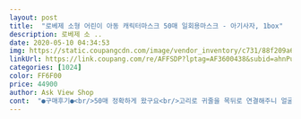 ```yaml
---
layout: post 
title:  "로베제 소형 어린이 아동 캐릭터마스크 50매 일회용마스크 - 아기사자, 1box" 
description: 로베제 소 ..
date: 2020-05-10 04:34:53 
img: https://static.coupangcdn.com/image/vendor_inventory/c731/88f209a6a2f5955bac9e6a0aa14632dbe35e5c662acf82f61394c2126503.jpg 
linkUrl: https://link.coupang.com/re/AFFSDP?lptag=AF3600438&subid=ahnPublicAsk&pageKey=1492631493&itemId=2562474929&vendorItemId=70550681586&traceid=V0-113-4a116125ec9c96e8 
categories: [1024] 
color: FF6F00 
price: 44900 
author: Ask View Shop 
cont:  "●구매후기●<br/>50매 정확하게 왔구요<br/>고리로 귀줄을 목뒤로 연결해주니 얼굴에 어느정도는 밀착이 되긴하나 눈 바로 밑까지 올라와 약간의 불편감은 있는듯 합니다.<br/><br/>날씨가 더워져서 구입했어요<br/>다른상품애 비해 두끼감이 조금 있는 편입니다 .<br/> 냄새는 나지 않는것같으나 약간의 냄새가 미세하나 하루정도 열어두면 다 날아갔어요 .<br/><br/>다만 만 4세 14.<br/>5 키로 아이가 쓰기엔 조금 큰감은 있습니다.<br/><br/>더워진 날씨에 kf는 더이상 아이가 힘들어해 구매하게 되었습니다.<br/><br/>둘째 5살 여아인데 좀 살짝 크구요<br/>막상 받아보니 주황느낌이 드네요 ㅔ<br/>받자마자 10매씩 소분했습니다<br/>애들이 kf는 쓰기 더 힘들어질것 같아서요<br/>오늘 처음 쓰고 외출해보았습니다.<br/><br/>이건 저희아이가 얼굴이 작아서 그런거니 제품은 좋아 가격만 좀 더 합리적이라면 주위에 추천할만한 제품인듯 합니다<br/>일딴 다른 얇은 일회용이랑 확실히 다릅니다.<br/><br/>전혀 얇지 않고 화학적 냄새가  나지 않았습니다.<br/><br/>제품 디자이누프린팅이 사진과는 달라여 사진은 분홍분홍 인데<br/>중국산이긴 한데 애들이라 캐릭터마스크 찾다가 구입했어요<br/>중국산이라는게 구매를 망설이게 했지만 국산은 구매자체가 힘들어 상품평 믿고 구매해서<br/>중국산인거 빼고는 마스크는 괜찮은거 같아요<br/>중국산인데도 비싼거 같아요ㅜㅜ<br/>큰애 (초2)는  kf마스크 쓰는거 넘 답답해하고ㅜㅜ<br/>큰애 9살 남아인데 잘 맞아요~<br/>" 
---
```

